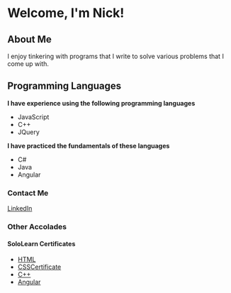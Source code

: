 <h1>Welcome, I'm Nick!</h1>		
<h2>About Me</h2>
<p>I enjoy tinkering with programs that I write to solve various problems that I come up with.</p>
<h2>Programming Languages</h2>
<p><b>I have experience using the following programming languages</b></p>
<ul>
<li>JavaScript</li>
<li>C++</li>
<li>JQuery</li>
</ul>
<p><b>I have practiced the fundamentals of these languages</b></p>
<ul>
<li>C#</li>
<li>Java</li>
<li>Angular</li>
</ul>	
<h3>Contact Me</h3>
<a href="https://www.linkedin.com/in/nicholas-stose-292a58164/">LinkedIn</a>
<h3>Other Accolades</h3>
<h4>SoloLearn Certificates</h4>
<ul>
<li><a href="https://www.sololearn.com/en/certificates/CT-XJKR3JMR">HTML</a></li>
<li><a href="https://www.sololearn.com/certificates/CT-ZSBEVMX5">CSSCertificate</a></li>
<li><a href="https://www.sololearn.com/certificates/CT-XZI4SQ87">C++</a></li>
<li><a href="https://www.sololearn.com/certificates/CC-HUWSDHGB">Angular</a></li>
</ul>
